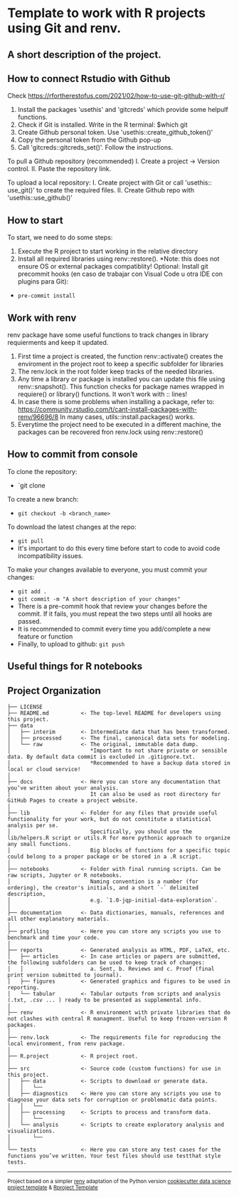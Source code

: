Template to work with R projects using Git and renv.
==============================

## A short description of the project.

## How to connect Rstudio with Github
Check https://rfortherestofus.com/2021/02/how-to-use-git-github-with-r/
1. Install the packages 'usethis' and 'gitcreds' which provide some helpulf functions.
2. Check if Git is installed. Write in the R terminal: $which git
3. Create Github personal token. Use 'usethis::create_github_token()'
4. Copy the personal token from the Github pop-up
5. Call 'gitcreds::gitcreds_set()'. Follow the instructions.


To pull a Github repository (recommended)
I. Create a project -> Version control.
II. Paste the repository link.
  
To upload a local repository: 
I. Create project with Git or call 'usethis:: use_git()' to create the required files.
II. Create Github repo with 'usethis::use_github()'

## How to start
To start, we need to do some steps:
1. Execute the R project to start working in the relative directory
2. Install all required libraries using renv::restore().
		*Note: this does not ensure OS or external packages compatiblity!
Optional: Install git precommit hooks (en caso de trabajar con Visual Code u otra IDE con plugins para Git):
  - `pre-commit install`
  
## Work with renv
renv package have some useful functions to track changes in library requierments and keep it updated.
1. First time a project is created, the function renv::activate() creates the enviroment in the project root to keep a specific subfolder for libraries
2. The renv.lock in the root folder keep tracks of the needed libraries.
3. Any time a library or package is installed you can update this file using renv::snapshot(). This function checks for 
	package names wrapped in requiere() or library() functions. It won't work with <package>::<function> lines!
4. In case there is some problems when installing a package, refer to: https://community.rstudio.com/t/cant-install-packages-with-renv/96696/8
	In many cases, utils::install.packages() works.
5. Everytime the project need to be executed in a different machine, the packages can be recovered  fron renv.lock using renv::restore()

## How to commit from console
To clone the repository:
- `git clone <url-project>

To create a new branch:
- `git checkout -b <branch_name>`

To download the latest changes at the repo:
- `git pull`
- It's important to do this every time before start to code to avoid code incompatibility issues.

To make your changes available to everyone, you must commit your changes:
- `git add .`
- `git commit -m "A short description of your changes"`
- There is a pre-commit hook that review your changes before the commit. If it fails, you must repeat the two steps until all hooks are passed.
- It is recommended to commit every time you add/complete a new feature or function
- Finally, to upload to github: `git push`

## Useful things for R notebooks

Project Organization
------------

    ├── LICENSE
    ├── README.md          <- The top-level README for developers using this project.
    ├── data
    │   ├── interim        <- Intermediate data that has been transformed.
    │   ├── processed      <- The final, canonical data sets for modeling.
    │   └── raw            <- The original, immutable data dump. 
    │                         *Important to not share private or sensible data. By default data commit is excluded in .gitignore.txt.
    │                         *Recommended to have a backup data stored in local or cloud service!
    │
    ├── docs               <- Here you can store any documentation that you’ve written about your analysis. 
    │                         It can also be used as root directory for GitHub Pages to create a project website.
    │
    ├── lib                <- Folder for any files that provide useful functionality for your work, but do not constitute a statistical analysis per se. 
    │                         Specifically, you should use the lib/helpers.R script or utils.R for more pythonic approach to organize any small functions.
    │                         Big blocks of functions for a specific topic could belong to a proper package or be stored in a .R script.
    │
    ├── notebooks          <- Folder with final running scripts. Can be raw scripts, Jupyter or R notebooks. 
    │                         Naming convention is a number (for ordering), the creator's initials, and a short `-` delimited description,
    │                         e.g. `1.0-jqp-initial-data-exploration`.
    │
    ├── documentation      <- Data dictionaries, manuals, references and all other explanatory materials.
    │
    ├── profiling          <- Here you can store any scripts you use to benchmark and time your code.
    │
    ├── reports            <- Generated analysis as HTML, PDF, LaTeX, etc.
    │   ├── articles       <- In case articles or papers are submitted, the following subfolders can be used to keep track of changes: 
    │   │                     a. Sent, b. Reviews and c. Proof (final print version submitted to journal).
    │   ├── figures        <- Generated graphics and figures to be used in reporting.
    │   └── tabular        <- Tabular outputs from scripts and analysis (.txt, .csv ... ) ready to be presented as supplemental info.
    │
    ├── renv               <- R environment with private libraries that do not clashes with central R managment. Useful to keep frozen-version R packages.
    │
    ├── renv.lock          <- The requirements file for reproducing the local environment, from renv package.
    │
    ├── R.project          <- R project root.
    │
    ├── src                <- Source code (custom functions) for use in this project.
    │   ├── data           <- Scripts to download or generate data.
    │   │   └── 
    │   ├── diagnostics    <- Here you can store any scripts you use to diagnose your data sets for corruption or problematic data points.
    │   │   └──	
    │   ├── processing     <- Scripts to process and transform data.
    │   │   └──
    │   └── analysis       <- Scripts to create exploratory analysis and visualizations.
    │       └── 
    │
    └── tests              <- Here you can store any test cases for the functions you’ve written. Your test files should use testthat style tests.
    

--------

<p><small>Project based on a simpler <a target="_blank" href="https://cran.r-project.org/web/packages/renv/index.html">renv</a> adaptation of the Python version <a target="_blank" href="https://drivendata.github.io/cookiecutter-data-science/">cookiecutter data science project template</a> &  <a target="_blank" href="http://projecttemplate.net/architecture.html"> Rproject Template </a> </small></p>
